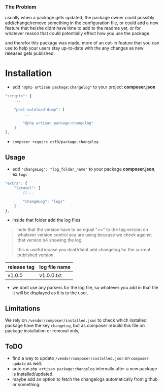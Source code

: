 ### The Problem

usually when a package gets updated, the package owner could possibly add/change/remove something in the configuration file,
or could add a new feature that he/she didnt have time to add to the readme yet,
or for whatever reason that could potentially effect how you use the package.

and therefor this package was made, more of an opt-in feature that you can use to help your users stay up-to-date with the any changes as new releases gets published.

# Installation

- add `"@php artisan package:changelog"` to your project **composer.json**

```js
"scripts": {
    ...

    "post-autoload-dump": [
        ...

        "@php artisan package:changelog"
    ]
},
```

- `composer require ctf0/package-changelog`

## Usage

- add `"changeLog": "log_folder_name"` to your package **composer.json**, ex.`logs`

```js
"extra": {
    "laravel": {
        //...

        "changeLog": "logs"
    }
},
```

- inside that folder add the log files
> note that the version have to be equal "==" to the tag version on whatever version control you are using because we check against that version b4 showing the log.
>
> this is useful incase you dont/didnt add changelog for the current published version.

   | release tag | log file name |
   |-------------|---------------|
   | v1.0.0      | v1.0.0.txt    |

- we dont use any parsers for the log file, so whatever you add in that file it will be displayed as it is to the user.

## Limitations
We rely on `/vendor/composer/installed.json` to check which installed package have the key `changeLog`, but as composer rebuild this file on package installation or removal only,

## ToDO
- find a way to update `/vendor/composer/installed.json` on `composer update` as well.
- auto run `php artisan package:changelog` internally after a new package is installed/updated.
- maybe add an option to fetch the changelogs automatically from github or something.
